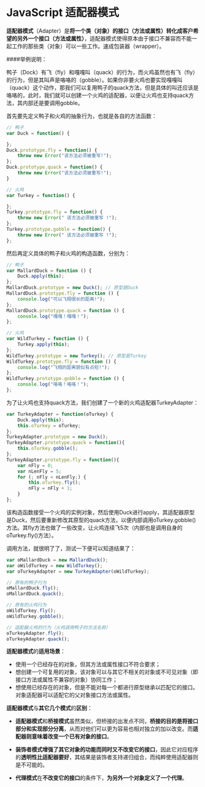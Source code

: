 JavaScript 适配器模式
=============

**适配器模式**（Adapter）是**将一个类（对象）的接口（方法或属性）转化成客户希望的另外一个接口（方法或属性）**，适配器模式使得原本由于接口不兼容而不能一起工作的那些类（对象）可以一些工作。速成包装器（wrapper）。

####举例说明：

鸭子（Dock）有飞（fly）和嘎嘎叫（quack）的行为，而火鸡虽然也有飞（fly）的行为，但是其叫声是咯咯的（gobble）。如果你非要火鸡也要实现嘎嘎叫（quack）这个动作，那我们可以复用鸭子的quack方法，但是具体的叫还应该是咯咯的，此时，我们就可以创建一个火鸡的适配器，以便让火鸡也支持quack方法，其内部还是要调用gobble。

首先要先定义鸭子和火鸡的抽象行为，也就是各自的方法函数：
```javascript
// 鸭子
var Duck = function() {

};
Duck.prototype.fly = function() {
    throw new Error("该方法必须被重写!");
};
Duck.prototype.quack = function() {
    throw new Error("该方法必须被重写!");
}

// 火鸡
var Turkey = function() {

};
Turkey.prototype.fly = function() {
    throw new Error(" 该方法必须被重写 !");
};
Turkey.prototype.gobble = function() {
    throw new Error(" 该方法必须被重写 !");
};
```
然后再定义具体的鸭子和火鸡的构造函数，分别为：
```javascript
// 鸭子
var MallardDuck = function () {
    Duck.apply(this);
};
MallardDuck.prototype = new Duck(); // 原型是Duck
MallardDuck.prototype.fly = function () {
    console.log("可以飞翔很长的距离!");
};
MallardDuck.prototype.quack = function () {
    console.log("嘎嘎！嘎嘎！");
};

// 火鸡
var WildTurkey = function () {
    Turkey.apply(this);
};
WildTurkey.prototype = new Turkey(); // 原型是Turkey
WildTurkey.prototype.fly = function () {
    console.log("飞翔的距离貌似有点短!");
};
WildTurkey.prototype.gobble = function () {
    console.log("咯咯！咯咯！");
};
```
为了让火鸡也支持quack方法，我们创建了一个新的火鸡适配器TurkeyAdapter：
```javascript
var TurkeyAdapter = function(oTurkey) {
    Duck.apply(this);
    this.oTurkey = oTurkey;
};
TurkeyAdapter.prototype = new Duck();
TurkeyAdapter.prototype.quack = function(){
    this.oTurkey.gobble();
};
TurkeyAdapter.prototype.fly = function(){
    var nFly = 0;
    var nLenFly = 5;
    for (; nFly < nLenFly;) {
        this.oTurkey.fly();
        nFly = nFly + 1;
    }
};
```
该构造函数接受一个火鸡的实例对象，然后使用Duck进行apply，其适配器原型是Duck，然后要重新修改其原型的quack方法，以便内部调用oTurkey.gobble()方法。其fly方法也做了一些改变，让火鸡连续飞5次（内部也是调用自身的oTurkey.fly()方法）。

调用方法，就很明了了，测试一下便可以知道结果了：
```javascript
var oMallardDuck = new MallardDuck();
var oWildTurkey = new WildTurkey();
var oTurkeyAdapter = new TurkeyAdapter(oWildTurkey);

// 原有的鸭子行为
oMallardDuck.fly();
oMallardDuck.quack();

// 原有的火鸡行为
oWildTurkey.fly();
oWildTurkey.gobble();

// 适配器火鸡的行为（火鸡调用鸭子的方法名称）
oTurkeyAdapter.fly();
oTurkeyAdapter.quack();
```

**适配器模式**的**适用场景**：
- 使用一个已经存在的对象，但其方法或属性接口不符合要求；
- 想创建一个可复用的对象，该对象可以与其它不相关的对象或不可见对象（即接口方法或属性不兼容的对象）协同工作；
- 想使用已经存在的对象，但是不能对每一个都进行原型继承以匹配它的接口。对象适配器可以适配它的父对象接口方法或属性。

**适配器模式**与**其它几个模式**的**区别**：
- **适配器模式**和**桥接模式**虽然类似，但桥接的出发点不同，**桥接的目的是将接口部分和实现部分分离**，从而对他们可以更为容易也相对独立的加以改变。而**适配器则意味着改变一个已有对象的接口**。

- **装饰者模式增强了其它对象的功能而同时又不改变它的接口**，因此它对应程序的**透明性比适配器要好**，其结果是装饰者支持递归组合，而纯粹使用适配器则是不可能的。

- **代理模式**在**不改变它的接口**的条件下，**为另外一个对象定义了一个代理**。
